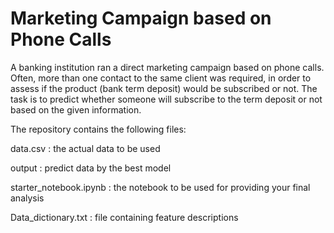 # Marketing Campaign based on Phone Calls

A banking institution ran a direct marketing campaign based on phone calls. Often, more than one contact to the same client was required, in order to assess if the product (bank term deposit) would be subscribed or not. The task is to predict whether someone will subscribe to the term deposit or not based on the given information.


The repository contains the following files:

data.csv : the actual data to be used

output : predict data by the best model

starter_notebook.ipynb : the notebook to be used for providing your final analysis

Data_dictionary.txt : file containing feature descriptions
